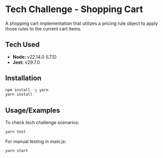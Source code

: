 
# Tech Challenge - Shopping Cart

A shopping cart implementation that utilizes a pricing rule object to apply those rules to the current cart items.

## Tech Used

- **Node:** v22.14.0 (LTS)
- **Jest:** v29.7.0

## Installation

```bash
npm install -g yarn
yarn install
```
    
## Usage/Examples

To check tech challenge scenarios:

```bash
yarn test
```

For manual testing in main.js:

```bash
yarn start
```
